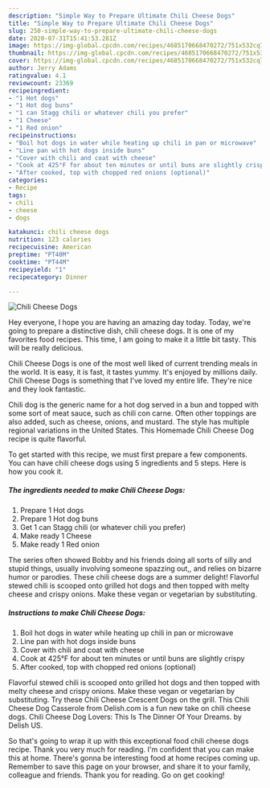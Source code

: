 ```yaml
---
description: "Simple Way to Prepare Ultimate Chili Cheese Dogs"
title: "Simple Way to Prepare Ultimate Chili Cheese Dogs"
slug: 250-simple-way-to-prepare-ultimate-chili-cheese-dogs
date: 2020-07-31T15:41:53.281Z
image: https://img-global.cpcdn.com/recipes/4685170668470272/751x532cq70/chili-cheese-dogs-recipe-main-photo.jpg
thumbnail: https://img-global.cpcdn.com/recipes/4685170668470272/751x532cq70/chili-cheese-dogs-recipe-main-photo.jpg
cover: https://img-global.cpcdn.com/recipes/4685170668470272/751x532cq70/chili-cheese-dogs-recipe-main-photo.jpg
author: Jerry Adams
ratingvalue: 4.1
reviewcount: 23369
recipeingredient:
- "1 Hot dogs"
- "1 Hot dog buns"
- "1 can Stagg chili or whatever chili you prefer"
- "1 Cheese"
- "1 Red onion"
recipeinstructions:
- "Boil hot dogs in water while heating up chili in pan or microwave"
- "Line pan with hot dogs inside buns"
- "Cover with chili and coat with cheese"
- "Cook at 425°F for about ten minutes or until buns are slightly crispy"
- "After cooked, top with chopped red onions (optional)"
categories:
- Recipe
tags:
- chili
- cheese
- dogs

katakunci: chili cheese dogs 
nutrition: 123 calories
recipecuisine: American
preptime: "PT40M"
cooktime: "PT44M"
recipeyield: "1"
recipecategory: Dinner

---
```



![Chili Cheese Dogs](https://img-global.cpcdn.com/recipes/4685170668470272/751x532cq70/chili-cheese-dogs-recipe-main-photo.jpg)

Hey everyone, I hope you are having an amazing day today. Today, we're going to prepare a distinctive dish, chili cheese dogs. It is one of my favorites food recipes. This time, I am going to make it a little bit tasty. This will be really delicious.

Chili Cheese Dogs is one of the most well liked of current trending meals in the world. It is easy, it is fast, it tastes yummy. It's enjoyed by millions daily. Chili Cheese Dogs is something that I've loved my entire life. They're nice and they look fantastic.

Chili dog is the generic name for a hot dog served in a bun and topped with some sort of meat sauce, such as chili con carne. Often other toppings are also added, such as cheese, onions, and mustard. The style has multiple regional variations in the United States. This Homemade Chili Cheese Dog recipe is quite flavorful.


To get started with this recipe, we must first prepare a few components. You can have chili cheese dogs using 5 ingredients and 5 steps. Here is how you cook it.

<!--inarticleads1-->

##### The ingredients needed to make Chili Cheese Dogs:

1. Prepare 1 Hot dogs
1. Prepare 1 Hot dog buns
1. Get 1 can Stagg chili (or whatever chili you prefer)
1. Make ready 1 Cheese
1. Make ready 1 Red onion


The series often showed Bobby and his friends doing all sorts of silly and stupid things, usually involving someone spazzing out,, and relies on bizarre humor or parodies. These chili cheese dogs are a summer delight! Flavorful stewed chili is scooped onto grilled hot dogs and then topped with melty cheese and crispy onions. Make these vegan or vegetarian by substituting. 

<!--inarticleads2-->

##### Instructions to make Chili Cheese Dogs:

1. Boil hot dogs in water while heating up chili in pan or microwave
1. Line pan with hot dogs inside buns
1. Cover with chili and coat with cheese
1. Cook at 425°F for about ten minutes or until buns are slightly crispy
1. After cooked, top with chopped red onions (optional)


Flavorful stewed chili is scooped onto grilled hot dogs and then topped with melty cheese and crispy onions. Make these vegan or vegetarian by substituting. Try these Chili Cheese Crescent Dogs on the grill. This Chili Cheese Dog Casserole from Delish.com is a fun new take on chili cheese dogs. Chili Cheese Dog Lovers: This Is The Dinner Of Your Dreams. by Delish US. 

So that's going to wrap it up with this exceptional food chili cheese dogs recipe. Thank you very much for reading. I'm confident that you can make this at home. There's gonna be interesting food at home recipes coming up. Remember to save this page on your browser, and share it to your family, colleague and friends. Thank you for reading. Go on get cooking!
